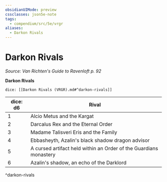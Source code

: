 ```yaml
---
obsidianUIMode: preview
cssclasses: json5e-note
tags:
  - compendium/src/5e/vrgr
aliases:
  - Darkon Rivals
---
```

# Darkon Rivals
*Source: Van Richten's Guide to Ravenloft p. 92* 

**Darkon Rivals**

`dice: [[Darkon Rivals (VRGR).md#^darkon-rivals]]`

| dice: d6 | Rival |
|----------|-------|
| 1 | Alcio Metus and the Kargat |
| 2 | Darcalus Rex and the Eternal Order |
| 3 | Madame Talisveri Eris and the Family |
| 4 | Ebbasheyth, Azalin's black shadow dragon advisor |
| 5 | A cursed artifact held within an Order of the Guardians monastery |
| 6 | Azalin's shadow, an echo of the Darklord |
^darkon-rivals
